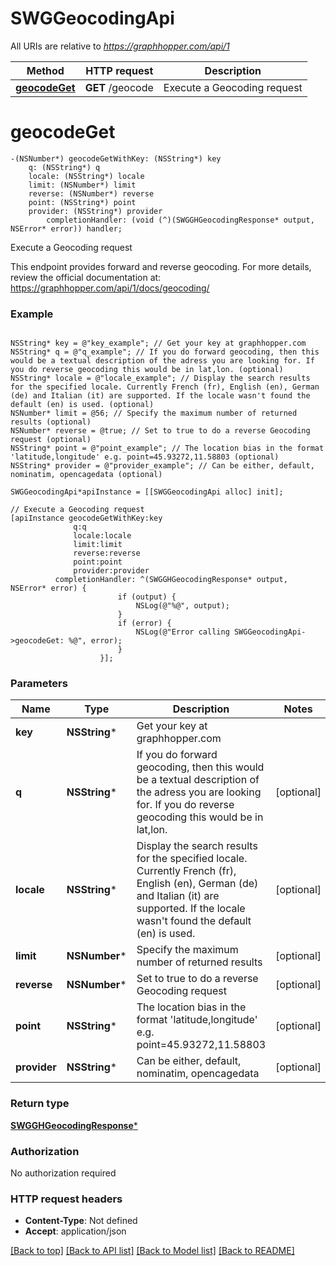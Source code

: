 # SWGGeocodingApi

All URIs are relative to *https://graphhopper.com/api/1*

Method | HTTP request | Description
------------- | ------------- | -------------
[**geocodeGet**](SWGGeocodingApi.md#geocodeget) | **GET** /geocode | Execute a Geocoding request


# **geocodeGet**
```objc
-(NSNumber*) geocodeGetWithKey: (NSString*) key
    q: (NSString*) q
    locale: (NSString*) locale
    limit: (NSNumber*) limit
    reverse: (NSNumber*) reverse
    point: (NSString*) point
    provider: (NSString*) provider
        completionHandler: (void (^)(SWGGHGeocodingResponse* output, NSError* error)) handler;
```

Execute a Geocoding request

This endpoint provides forward and reverse geocoding. For more details, review the official documentation at: https://graphhopper.com/api/1/docs/geocoding/ 

### Example 
```objc

NSString* key = @"key_example"; // Get your key at graphhopper.com
NSString* q = @"q_example"; // If you do forward geocoding, then this would be a textual description of the adress you are looking for. If you do reverse geocoding this would be in lat,lon. (optional)
NSString* locale = @"locale_example"; // Display the search results for the specified locale. Currently French (fr), English (en), German (de) and Italian (it) are supported. If the locale wasn't found the default (en) is used. (optional)
NSNumber* limit = @56; // Specify the maximum number of returned results (optional)
NSNumber* reverse = @true; // Set to true to do a reverse Geocoding request (optional)
NSString* point = @"point_example"; // The location bias in the format 'latitude,longitude' e.g. point=45.93272,11.58803 (optional)
NSString* provider = @"provider_example"; // Can be either, default, nominatim, opencagedata (optional)

SWGGeocodingApi*apiInstance = [[SWGGeocodingApi alloc] init];

// Execute a Geocoding request
[apiInstance geocodeGetWithKey:key
              q:q
              locale:locale
              limit:limit
              reverse:reverse
              point:point
              provider:provider
          completionHandler: ^(SWGGHGeocodingResponse* output, NSError* error) {
                        if (output) {
                            NSLog(@"%@", output);
                        }
                        if (error) {
                            NSLog(@"Error calling SWGGeocodingApi->geocodeGet: %@", error);
                        }
                    }];
```

### Parameters

Name | Type | Description  | Notes
------------- | ------------- | ------------- | -------------
 **key** | **NSString***| Get your key at graphhopper.com | 
 **q** | **NSString***| If you do forward geocoding, then this would be a textual description of the adress you are looking for. If you do reverse geocoding this would be in lat,lon. | [optional] 
 **locale** | **NSString***| Display the search results for the specified locale. Currently French (fr), English (en), German (de) and Italian (it) are supported. If the locale wasn&#39;t found the default (en) is used. | [optional] 
 **limit** | **NSNumber***| Specify the maximum number of returned results | [optional] 
 **reverse** | **NSNumber***| Set to true to do a reverse Geocoding request | [optional] 
 **point** | **NSString***| The location bias in the format &#39;latitude,longitude&#39; e.g. point&#x3D;45.93272,11.58803 | [optional] 
 **provider** | **NSString***| Can be either, default, nominatim, opencagedata | [optional] 

### Return type

[**SWGGHGeocodingResponse***](SWGGHGeocodingResponse.md)

### Authorization

No authorization required

### HTTP request headers

 - **Content-Type**: Not defined
 - **Accept**: application/json

[[Back to top]](#) [[Back to API list]](../README.md#documentation-for-api-endpoints) [[Back to Model list]](../README.md#documentation-for-models) [[Back to README]](../README.md)

